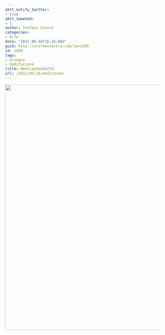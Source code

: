 ```yaml
---
aktt_notify_twitter:
- true
aktt_tweeted:
- 1
author: Stefano Cecere
categories:
- Arte
date: "2011-06-16T16:26:08Z"
guid: http://stefanocecere.com/?p=2499
id: 2499
tags:
- disegno
- meditazione
title: Meditando&#8230;.
url: /2011/06/16/meditando/
---
```


<img src="http://stefanocecere.com/wp-content/uploads/sites/3/2011/06/meditando.jpg" alt="" title="meditando" width="600" height="800" class="alignnone size-full wp-image-2500" srcset="http://stefanocecere.com/wp-content/uploads/sites/3/2011/06/meditando.jpg 600w, http://stefanocecere.com/wp-content/uploads/sites/3/2011/06/meditando-225x300.jpg 225w" sizes="(max-width: 600px) 100vw, 600px" />